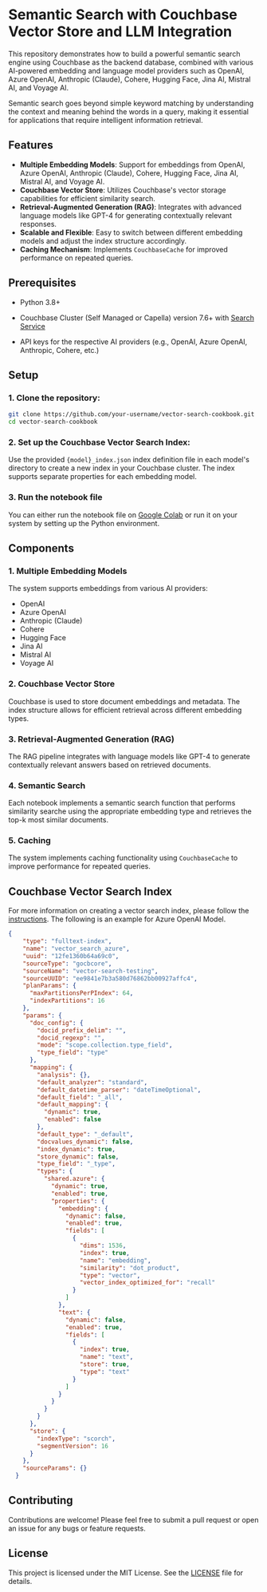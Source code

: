 # Semantic Search with Couchbase Vector Store and LLM Integration

This repository demonstrates how to build a powerful semantic search engine using Couchbase as the backend database, combined with various AI-powered embedding and language model providers such as OpenAI, Azure OpenAI, Anthropic (Claude), Cohere, Hugging Face, Jina AI, Mistral AI, and Voyage AI.

Semantic search goes beyond simple keyword matching by understanding the context and meaning behind the words in a query, making it essential for applications that require intelligent information retrieval.

## Features

- **Multiple Embedding Models**: Support for embeddings from OpenAI, Azure OpenAI, Anthropic (Claude), Cohere, Hugging Face, Jina AI, Mistral AI, and Voyage AI.
- **Couchbase Vector Store**: Utilizes Couchbase's vector storage capabilities for efficient similarity search.
- **Retrieval-Augmented Generation (RAG)**: Integrates with advanced language models like GPT-4 for generating contextually relevant responses.
- **Scalable and Flexible**: Easy to switch between different embedding models and adjust the index structure accordingly.
- **Caching Mechanism**: Implements `CouchbaseCache` for improved performance on repeated queries.

## Prerequisites

- Python 3.8+
- Couchbase Cluster (Self Managed or Capella) version 7.6+ with [Search Service](https://docs.couchbase.com/server/current/search/search.html)

- API keys for the respective AI providers (e.g., OpenAI, Azure OpenAI, Anthropic, Cohere, etc.)

## Setup

### 1. Clone the repository:
   ```bash
   git clone https://github.com/your-username/vector-search-cookbook.git
   cd vector-search-cookbook
   ```

### 2. Set up the Couchbase Vector Search Index:

Use the provided `{model}_index.json` index definition file in each model's directory to create a new index in your Couchbase cluster.
The index supports separate properties for each embedding model.

### 3. Run the notebook file

You can either run the notebook file on [Google Colab](https://colab.research.google.com/) or run it on your system by setting up the Python environment.


## Components

### 1. Multiple Embedding Models

The system supports embeddings from various AI providers:

* OpenAI
* Azure OpenAI
* Anthropic (Claude)
* Cohere
* Hugging Face
* Jina AI
* Mistral AI
* Voyage AI

### 2. Couchbase Vector Store

Couchbase is used to store document embeddings and metadata. The index structure allows for efficient retrieval across different embedding types.

### 3. Retrieval-Augmented Generation (RAG)

The RAG pipeline integrates with language models like GPT-4 to generate contextually relevant answers based on retrieved documents.

### 4. Semantic Search

Each notebook implements a semantic search function that performs similarity searche using the appropriate embedding type and retrieves the top-k most similar documents.

### 5. Caching

The system implements caching functionality using `CouchbaseCache` to improve performance for repeated queries.

## Couchbase Vector Search Index

For more information on creating a vector search index, please follow the [instructions](https://docs.couchbase.com/cloud/vector-search/create-vector-search-index-ui.html). The following is an example for Azure OpenAI Model.

```json
{
    "type": "fulltext-index",
    "name": "vector_search_azure",
    "uuid": "12fe1360b64a69c0",
    "sourceType": "gocbcore",
    "sourceName": "vector-search-testing",
    "sourceUUID": "ee9841e7b3a580d76862bb00927affc4",
    "planParams": {
      "maxPartitionsPerPIndex": 64,
      "indexPartitions": 16
    },
    "params": {
      "doc_config": {
        "docid_prefix_delim": "",
        "docid_regexp": "",
        "mode": "scope.collection.type_field",
        "type_field": "type"
      },
      "mapping": {
        "analysis": {},
        "default_analyzer": "standard",
        "default_datetime_parser": "dateTimeOptional",
        "default_field": "_all",
        "default_mapping": {
          "dynamic": true,
          "enabled": false
        },
        "default_type": "_default",
        "docvalues_dynamic": false,
        "index_dynamic": true,
        "store_dynamic": false,
        "type_field": "_type",
        "types": {
          "shared.azure": {
            "dynamic": true,
            "enabled": true,
            "properties": {
              "embedding": {
                "dynamic": false,
                "enabled": true,
                "fields": [
                  {
                    "dims": 1536,
                    "index": true,
                    "name": "embedding",
                    "similarity": "dot_product",
                    "type": "vector",
                    "vector_index_optimized_for": "recall"
                  }
                ]
              },
              "text": {
                "dynamic": false,
                "enabled": true,
                "fields": [
                  {
                    "index": true,
                    "name": "text",
                    "store": true,
                    "type": "text"
                  }
                ]
              }
            }
          }
        }
      },
      "store": {
        "indexType": "scorch",
        "segmentVersion": 16
      }
    },
    "sourceParams": {}
  }
```

## Contributing

Contributions are welcome! Please feel free to submit a pull request or open an issue for any bugs or feature requests.

## License

This project is licensed under the MIT License. See the [LICENSE](LICENSE) file for details.